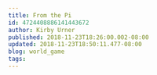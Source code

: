 ```yaml
---
title: From the Pi
id: 4724408886141443672
author: Kirby Urner
published: 2018-11-23T18:26:00.002-08:00
updated: 2018-11-23T18:50:11.477-08:00
blog: world_game
tags: 
---
```


